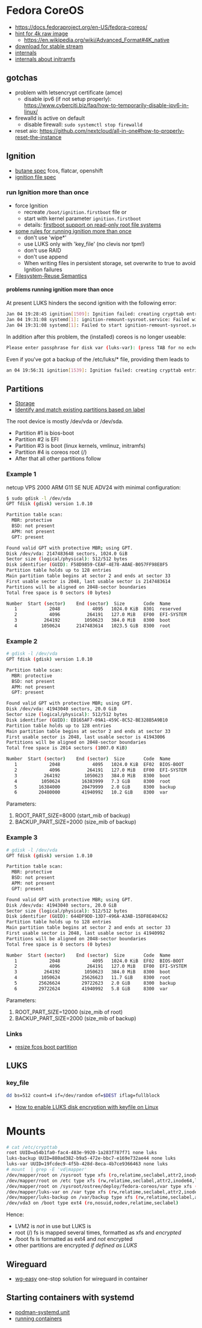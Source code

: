 # Fedora CoreOS

* https://docs.fedoraproject.org/en-US/fedora-coreos/
* [hint for 4k raw image](https://stevetech.me/posts/find-4k-native-ssds)
  + https://en.wikipedia.org/wiki/Advanced_Format#4K_native
* [download for stable stream](https://fedoraproject.org/de/coreos/download?stream=stable&arch=x86_64#download_section)
* [internals](https://github.com/coreos/fedora-coreos-tracker/blob/main/internals/README-internals.md)
* [internals about initramfs](https://github.com/coreos/fedora-coreos-tracker/blob/main/internals/README-initramfs.md)

## gotchas

* problem with letsencrypt certificate (amce)
  + disable ipv6 (if not setup properly): https://www.cyberciti.biz/faq/how-to-temporarily-disable-ipv6-in-linux/
* firewalld is active on default
  + disable firewall: `sudo systemctl stop firewalld`
* reset aio: https://github.com/nextcloud/all-in-one#how-to-properly-reset-the-instance

## Ignition

* [butane spec](https://coreos.github.io/butane/specs/) fcos, flatcar, openshift
* [ignition file spec](https://coreos.github.io/ignition/specs/)

### run Ignition more than once

* force Ignition
  + recreate `/boot/ignition.firstboot` file or
  + start with kernel parameter `ignition.firstboot`
  + details: [firstboot support on read-only root file systems](https://github.com/coreos/ignition/issues/1049)
* [some rules for running ignition more than once](https://docs.fedoraproject.org/en-US/fedora-coreos/live-booting/)
  + don't use 'wipe*'
  + use LUKS only with 'key_file' (no clevis nor tpm!)
  + don't use RAID
  + don't use append
  + When writing files in persistent storage, set overwrite to true to avoid Ignition failures
* [Filesystem-Reuse Semantics](https://coreos.github.io/ignition/operator-notes/#filesystem-reuse-semantics)

#### problems running ignition more than once

At present LUKS hinders the second ignition with the following error:

```bash
Jan 04 19:28:45 ignition[1509]: Ignition failed: creating crypttab entries: adding luks related files: error creating /sysroot/etc/luks/luks-backup: error creating file "/sysroot/etc/luks/luks-backup": A file exists there already and overwrite is false
Jan 04 19:31:08 systemd[1]: ignition-remount-sysroot.service: Failed with result 'exit-code'.
Jan 04 19:31:08 systemd[1]: Failed to start ignition-remount-sysroot.service - Remount /sysroot read-write for Ignition.
```

In addition after this problem, the (installed) coreos is no longer useable:

```bash
Please enter passphrase for disk var (luks-var): (press TAB for no echo)
```

Even if you've got a backup of the /etc/luks/* file, providing them leads to

```bash
an 04 19:56:31 ignition[1539]: Ignition failed: creating crypttab entries: adding luks related files: error creating /sysroot/etc/luks/luks-backup: error creating file "/sysroot/etc/luks/luks-backup": A file exists there already and overwrite is false
```

## Partitions

* [Storage](https://docs.fedoraproject.org/en-US/fedora-coreos/storage/)
* [Identify and match existing partitions based on label](https://github.com/coreos/ignition/issues/1219)

The root device is mostly /dev/vda or /dev/sda.

* Partition #1 is bios-boot
* Partition #2 is EFI
* Partition #3 is boot (linux kernels, vmlinuz, initramfs)
* Partition #4 is coreos root (/)
* After that all other partitions follow

### Example 1

netcup VPS 2000 ARM G11 SE NUE ADV24 with minimal configuration:

```bash
$ sudo gdisk -l /dev/vda
GPT fdisk (gdisk) version 1.0.10

Partition table scan:
  MBR: protective
  BSD: not present
  APM: not present
  GPT: present

Found valid GPT with protective MBR; using GPT.
Disk /dev/vda: 2147483648 sectors, 1024.0 GiB
Sector size (logical/physical): 512/512 bytes
Disk identifier (GUID): F58D9859-CEAF-4E78-A8AE-B057FF98E8F5
Partition table holds up to 128 entries
Main partition table begins at sector 2 and ends at sector 33
First usable sector is 2048, last usable sector is 2147483614
Partitions will be aligned on 2048-sector boundaries
Total free space is 0 sectors (0 bytes)

Number  Start (sector)    End (sector)  Size       Code  Name
   1            2048            4095   1024.0 KiB  8301  reserved
   2            4096          264191   127.0 MiB   EF00  EFI-SYSTEM
   3          264192         1050623   384.0 MiB   8300  boot
   4         1050624      2147483614   1023.5 GiB  8300  root
```

### Example 2

```bash
# gdisk -l /dev/vda
GPT fdisk (gdisk) version 1.0.10

Partition table scan:
  MBR: protective
  BSD: not present
  APM: not present
  GPT: present

Found valid GPT with protective MBR; using GPT.
Disk /dev/vda: 41943040 sectors, 20.0 GiB
Sector size (logical/physical): 512/512 bytes
Disk identifier (GUID): ED165AF7-09A1-459C-8C52-BE328B5A9B10
Partition table holds up to 128 entries
Main partition table begins at sector 2 and ends at sector 33
First usable sector is 2048, last usable sector is 41943006
Partitions will be aligned on 2048-sector boundaries
Total free space is 2014 sectors (1007.0 KiB)

Number  Start (sector)    End (sector)  Size       Code  Name
   1            2048            4095   1024.0 KiB  EF02  BIOS-BOOT
   2            4096          264191   127.0 MiB   EF00  EFI-SYSTEM
   3          264192         1050623   384.0 MiB   8300  boot
   4         1050624        16383999   7.3 GiB     8300  root
   5        16384000        20479999   2.0 GiB     8300  backup
   6        20480000        41940992   10.2 GiB    8300  var
```

Parameters:
1. ROOT_PART_SIZE=8000 (start_mib of backup)
2. BACKUP_PART_SIZE=2000 (size_mib of backup)

### Example 3

```bash
# gdisk -l /dev/vda
GPT fdisk (gdisk) version 1.0.10

Partition table scan:
  MBR: protective
  BSD: not present
  APM: not present
  GPT: present

Found valid GPT with protective MBR; using GPT.
Disk /dev/vda: 41943040 sectors, 20.0 GiB
Sector size (logical/physical): 512/512 bytes
Disk identifier (GUID): 644DF9DD-13D7-496A-A3AB-15DF8E404C62
Partition table holds up to 128 entries
Main partition table begins at sector 2 and ends at sector 33
First usable sector is 2048, last usable sector is 41940992
Partitions will be aligned on 2048-sector boundaries
Total free space is 0 sectors (0 bytes)

Number  Start (sector)    End (sector)  Size       Code  Name
   1            2048            4095   1024.0 KiB  EF02  BIOS-BOOT
   2            4096          264191   127.0 MiB   EF00  EFI-SYSTEM
   3          264192         1050623   384.0 MiB   8300  boot
   4         1050624        25626623   11.7 GiB    8300  root
   5        25626624        29722623   2.0 GiB     8300  backup
   6        29722624        41940992   5.8 GiB     8300  var
```

Parameters:
1. ROOT_PART_SIZE=12000 (size_mib of root)
2. BACKUP_PART_SIZE=2000 (size_mib of backup)

### Links

* [resize fcos boot partition](https://www.aleskandro.com/posts/resize-boot-partition-fedora-coreos/)

## LUKS

### key_file

```bash
dd bs=512 count=4 if=/dev/random of=$DEST iflag=fullblock
```

* [How to enable LUKS disk encryption with keyfile on Linux](https://www.cyberciti.biz/hardware/cryptsetup-add-enable-luks-disk-encryption-keyfile-linux/)

# Mounts

```bash
# cat /etc/crypttab 
root UUID=a54b1fa0-fac4-483e-9920-1a283f787f71 none luks
luks-backup UUID=880ad382-b9a5-472e-bbc7-e169e732ae44 none luks
luks-var UUID=19fcdec9-4f5b-428d-8eca-4b7ce9366463 none luks
# mount  | grep -E 'vd|mapper'
/dev/mapper/root on /sysroot type xfs (ro,relatime,seclabel,attr2,inode64,logbufs=8,logbsize=32k,prjquota)
/dev/mapper/root on /etc type xfs (rw,relatime,seclabel,attr2,inode64,logbufs=8,logbsize=32k,prjquota)
/dev/mapper/root on /sysroot/ostree/deploy/fedora-coreos/var type xfs (rw,relatime,seclabel,attr2,inode64,logbufs=8,logbsize=32k,prjquota)
/dev/mapper/luks-var on /var type xfs (rw,relatime,seclabel,attr2,inode64,logbufs=8,logbsize=32k,noquota)
/dev/mapper/luks-backup on /var/backup type xfs (rw,relatime,seclabel,attr2,inode64,logbufs=8,logbsize=32k,noquota)
/dev/vda3 on /boot type ext4 (ro,nosuid,nodev,relatime,seclabel)
```

Hence:

* LVM2 is _not_ in use but LUKS is
* root (/) fs is mapped several times, formatted as xfs and _encrypted_
* /boot fs is formatted as ext4 and _not_ encrypted
* other partitions are encrypted _if defined as LUKS_

## Wireguard

* [wg-easy](https://github.com/wg-easy/wg-easy) one-stop solution for wireguard in container

## Starting containers with systemd

* [podman-systemd.unit](https://docs.podman.io/en/latest/markdown/podman-systemd.unit.5.html)
* [running containers](https://docs.fedoraproject.org/en-US/fedora-coreos/running-containers/)
